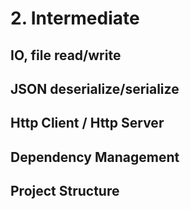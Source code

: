 # 2. Intermediate
## IO, file read/write
## JSON deserialize/serialize
## Http Client / Http Server
## Dependency Management
## Project Structure